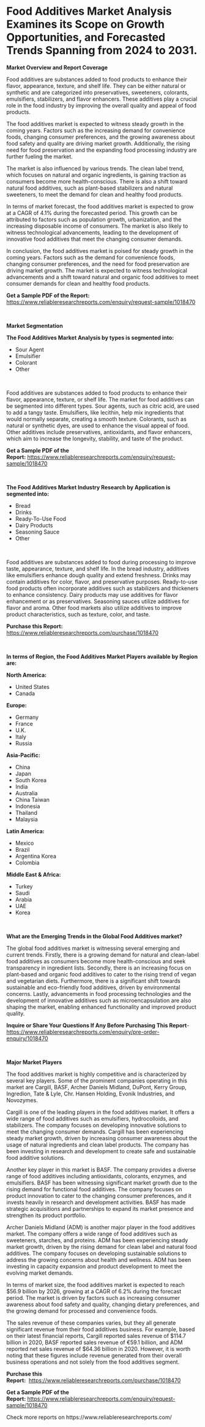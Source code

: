 <p><h1>Food Additives Market Analysis Examines its Scope on Growth Opportunities, and Forecasted Trends Spanning from 2024 to 2031.</h1></p><p><strong>Market Overview and Report Coverage</strong></p>
<p><p>Food additives are substances added to food products to enhance their flavor, appearance, texture, and shelf life. They can be either natural or synthetic and are categorized into preservatives, sweeteners, colorants, emulsifiers, stabilizers, and flavor enhancers. These additives play a crucial role in the food industry by improving the overall quality and appeal of food products.</p><p>The food additives market is expected to witness steady growth in the coming years. Factors such as the increasing demand for convenience foods, changing consumer preferences, and the growing awareness about food safety and quality are driving market growth. Additionally, the rising need for food preservation and the expanding food processing industry are further fueling the market.</p><p>The market is also influenced by various trends. The clean label trend, which focuses on natural and organic ingredients, is gaining traction as consumers become more health-conscious. There is also a shift toward natural food additives, such as plant-based stabilizers and natural sweeteners, to meet the demand for clean and healthy food products.</p><p>In terms of market forecast, the food additives market is expected to grow at a CAGR of 4.1% during the forecasted period. This growth can be attributed to factors such as population growth, urbanization, and the increasing disposable income of consumers. The market is also likely to witness technological advancements, leading to the development of innovative food additives that meet the changing consumer demands.</p><p>In conclusion, the food additives market is poised for steady growth in the coming years. Factors such as the demand for convenience foods, changing consumer preferences, and the need for food preservation are driving market growth. The market is expected to witness technological advancements and a shift toward natural and organic food additives to meet consumer demands for clean and healthy food products.</p></p>
<p><strong>Get a Sample PDF of the Report:</strong> <a href="https://www.reliableresearchreports.com/enquiry/request-sample/1018470">https://www.reliableresearchreports.com/enquiry/request-sample/1018470</a></p>
<p>&nbsp;</p>
<p><strong>Market Segmentation</strong></p>
<p><strong>The Food Additives Market Analysis by types is segmented into:</strong></p>
<p><ul><li>Sour Agent</li><li>Emulsifier</li><li>Colorant</li><li>Other</li></ul></p>
<p>&nbsp;</p>
<p><p>Food additives are substances added to food products to enhance their flavor, appearance, texture, or shelf life. The market for food additives can be segmented into different types. Sour agents, such as citric acid, are used to add a tangy taste. Emulsifiers, like lecithin, help mix ingredients that would normally separate, creating a smooth texture. Colorants, such as natural or synthetic dyes, are used to enhance the visual appeal of food. Other additives include preservatives, antioxidants, and flavor enhancers, which aim to increase the longevity, stability, and taste of the product.</p></p>
<p><strong>Get a Sample PDF of the Report:</strong>&nbsp;<a href="https://www.reliableresearchreports.com/enquiry/request-sample/1018470">https://www.reliableresearchreports.com/enquiry/request-sample/1018470</a></p>
<p>&nbsp;</p>
<p><strong>The Food Additives Market Industry Research by Application is segmented into:</strong></p>
<p><ul><li>Bread</li><li>Drinks</li><li>Ready-To-Use Food</li><li>Dairy Products</li><li>Seasoning Sauce</li><li>Other</li></ul></p>
<p>&nbsp;</p>
<p><p>Food additives are substances added to food during processing to improve taste, appearance, texture, and shelf life. In the bread industry, additives like emulsifiers enhance dough quality and extend freshness. Drinks may contain additives for color, flavor, and preservative purposes. Ready-to-use food products often incorporate additives such as stabilizers and thickeners to enhance consistency. Dairy products may use additives for flavor enhancement or as preservatives. Seasoning sauces utilize additives for flavor and aroma. Other food markets also utilize additives to improve product characteristics, such as texture, color, and taste.</p></p>
<p><strong>Purchase this Report:</strong>&nbsp; <a href="https://www.reliableresearchreports.com/purchase/1018470">https://www.reliableresearchreports.com/purchase/1018470</a></p>
<p>&nbsp;</p>
<p><strong>In terms of Region, the Food Additives Market Players available by Region are:</strong></p>
<p>
    <p> <strong> North America: </strong>
        <ul>
            <li>United States</li>
            <li>Canada</li>
        </ul>
        </p> 
    <p> <strong> Europe: </strong>
        <ul>
            <li>Germany</li>
            <li>France</li>
            <li>U.K.</li>
            <li>Italy</li>
            <li>Russia</li>
        </ul>
        </p> 
    <p> <strong> Asia-Pacific: </strong>
        <ul>
            <li>China</li>
            <li>Japan</li>
            <li>South Korea</li>
            <li>India</li>
            <li>Australia</li>
            <li>China Taiwan</li>
            <li>Indonesia</li>
            <li>Thailand</li>
            <li>Malaysia</li>
        </ul>
        </p> 
    <p> <strong> Latin America: </strong>
        <ul>
            <li>Mexico</li>
            <li>Brazil</li>
            <li>Argentina Korea</li>
            <li>Colombia</li>
        </ul>
        </p> 
    <p> <strong> Middle East & Africa: </strong>
        <ul>
            <li>Turkey</li>
            <li>Saudi</li>
            <li>Arabia</li>
            <li>UAE</li>
            <li>Korea</li>
        </ul>
    </p>
    </p>
<p>&nbsp;</p>
<p><strong>What are the Emerging Trends in the Global Food Additives market?</strong></p>
<p><p>The global food additives market is witnessing several emerging and current trends. Firstly, there is a growing demand for natural and clean-label food additives as consumers become more health-conscious and seek transparency in ingredient lists. Secondly, there is an increasing focus on plant-based and organic food additives to cater to the rising trend of vegan and vegetarian diets. Furthermore, there is a significant shift towards sustainable and eco-friendly food additives, driven by environmental concerns. Lastly, advancements in food processing technologies and the development of innovative additives such as microencapsulation are also shaping the market, enabling enhanced functionality and improved product quality.</p></p>
<p><strong>Inquire or Share Your Questions If Any Before Purchasing This Report</strong>- <a href="https://www.reliableresearchreports.com/enquiry/pre-order-enquiry/1018470">https://www.reliableresearchreports.com/enquiry/pre-order-enquiry/1018470</a></p>
<p>&nbsp;</p>
<p><strong>Major Market Players</strong></p>
<p><p>The food additives market is highly competitive and is characterized by several key players. Some of the prominent companies operating in this market are Cargill, BASF, Archer Daniels Midland, DuPont, Kerry Group, Ingredion, Tate & Lyle, Chr. Hansen Holding, Evonik Industries, and Novozymes.</p><p>Cargill is one of the leading players in the food additives market. It offers a wide range of food additives such as emulsifiers, hydrocolloids, and stabilizers. The company focuses on developing innovative solutions to meet the changing consumer demands. Cargill has been experiencing steady market growth, driven by increasing consumer awareness about the usage of natural ingredients and clean label products. The company has been investing in research and development to create safe and sustainable food additive solutions. </p><p>Another key player in this market is BASF. The company provides a diverse range of food additives including antioxidants, colorants, enzymes, and emulsifiers. BASF has been witnessing significant market growth due to the rising demand for functional food additives. The company focuses on product innovation to cater to the changing consumer preferences, and it invests heavily in research and development activities. BASF has made strategic acquisitions and partnerships to expand its market presence and strengthen its product portfolio.</p><p>Archer Daniels Midland (ADM) is another major player in the food additives market. The company offers a wide range of food additives such as sweeteners, starches, and proteins. ADM has been experiencing steady market growth, driven by the rising demand for clean label and natural food additives. The company focuses on developing sustainable solutions to address the growing concerns about health and wellness. ADM has been investing in capacity expansion and product development to meet the evolving market demands.</p><p>In terms of market size, the food additives market is expected to reach $56.9 billion by 2026, growing at a CAGR of 6.2% during the forecast period. The market is driven by factors such as increasing consumer awareness about food safety and quality, changing dietary preferences, and the growing demand for processed and convenience foods.</p><p>The sales revenue of these companies varies, but they all generate significant revenue from their food additives business. For example, based on their latest financial reports, Cargill reported sales revenue of $114.7 billion in 2020, BASF reported sales revenue of €59.1 billion, and ADM reported net sales revenue of $64.36 billion in 2020. However, it is worth noting that these figures include revenue generated from their overall business operations and not solely from the food additives segment.</p></p>
<p><strong>Purchase this Report:</strong>&nbsp;&nbsp;<a href="https://www.reliableresearchreports.com/purchase/1018470">https://www.reliableresearchreports.com/purchase/1018470</a></p>
<p></p>
<p><strong>Get a Sample PDF of the Report:</strong>&nbsp;<a href="https://www.reliableresearchreports.com/enquiry/request-sample/1018470">https://www.reliableresearchreports.com/enquiry/request-sample/1018470</a></p>
<p>Check more reports on https://www.reliableresearchreports.com/</p>